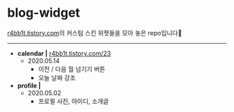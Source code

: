 # blog-widget
[r4bb1t.tistory.com](r4bb1t.tistory.com)의 커스텀 스킨 위젯들을 모아 놓은 repo입니다🤗


----------


 - **calendar |** [r4bb1t.tistory.com/23](r4bb1t.tistory.com/23)
   - 2020.05.14
     - 이전 / 다음 월 넘기기 버튼
     - 오늘 날짜 강조
 - **profile |**
   - 2020.05.02
     - 프로필 사진, 아이디, 소개글
